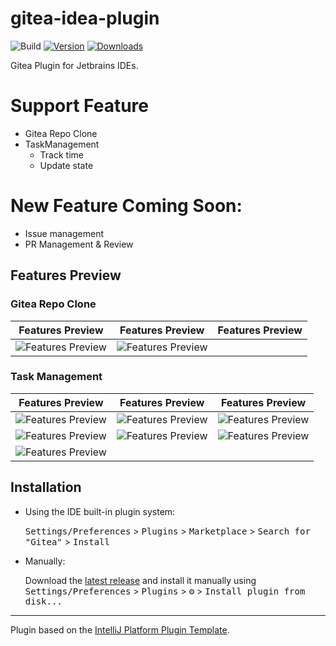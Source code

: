 # gitea-idea-plugin

![Build](https://github.com/LeonDevLifeLog/gitea-idea-plugin/workflows/Build/badge.svg)
[![Version](https://img.shields.io/jetbrains/plugin/v/22477-gitea.svg)](https://plugins.jetbrains.com/plugin/22477-gitea)
[![Downloads](https://img.shields.io/jetbrains/plugin/d/22477-gitea.svg)](https://plugins.jetbrains.com/plugin/22477-gitea)

<!-- Plugin description -->
Gitea Plugin for Jetbrains IDEs.

# Support Feature

* Gitea Repo Clone
* TaskManagement
  * Track time
  * Update state

# New Feature Coming Soon:

* Issue management
* PR Management & Review

<!-- Plugin description end -->

## Features Preview

### Gitea Repo Clone

| Features Preview                    | Features Preview                    | Features Preview |
|-------------------------------------|-------------------------------------|------------------|
| ![Features Preview](./assets/5.png) | ![Features Preview](./assets/6.png) |                  |

### Task Management

| Features Preview                    | Features Preview                    | Features Preview                    |
|-------------------------------------|-------------------------------------|-------------------------------------|
| ![Features Preview](./assets/0.png) | ![Features Preview](./assets/1.png) | ![Features Preview](./assets/2.png) |
| ![Features Preview](./assets/3.png) | ![Features Preview](./assets/4.png) | ![Features Preview](./assets/7.png) |
| ![Features Preview](./assets/8.png) |                                     |                                     |

## Installation

- Using the IDE built-in plugin system:

  <kbd>Settings/Preferences</kbd> > <kbd>Plugins</kbd> > <kbd>Marketplace</kbd> > <kbd>Search for "Gitea"</kbd> >
  <kbd>Install</kbd>

- Manually:

  Download the [latest release](https://github.com/LeonDevLifeLog/gitea-idea-plugin/releases/latest) and install it
  manually using
  <kbd>Settings/Preferences</kbd> > <kbd>Plugins</kbd> > <kbd>⚙️</kbd> > <kbd>Install plugin from disk...</kbd>

---
Plugin based on the [IntelliJ Platform Plugin Template][template].

[template]: https://github.com/JetBrains/intellij-platform-plugin-template

[docs:plugin-description]: https://plugins.jetbrains.com/docs/intellij/plugin-user-experience.html#plugin-description-and-presentation
